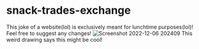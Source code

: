 # snack-trades-exchange
This joke of a website(lol) is exclusively meant for lunchtime purposes(lol)!
Feel free to suggest any changes!
![Screenshot 2022-12-06 202409](https://user-images.githubusercontent.com/77593158/206607224-8fe27546-96c1-4457-a668-8abb3fa3bc71.png)
This weird drawing says this might be cool!
